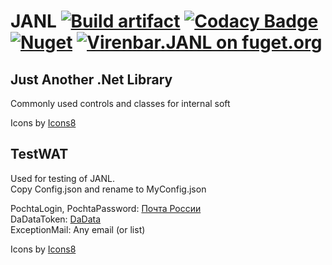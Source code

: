 # JANL [![Build artifact](https://github.com/Virenbar/JANL/actions/workflows/build-artifact.yml/badge.svg)](https://github.com/Virenbar/JANL/actions/workflows/build-artifact.yml) [![Codacy Badge](https://app.codacy.com/project/badge/Grade/bfe34ced3e784389b5235fdaf193e038)](https://www.codacy.com/gh/Virenbar/JANL/dashboard?utm_source=github.com&amp;utm_medium=referral&amp;utm_content=Virenbar/JANL&amp;utm_campaign=Badge_Grade) [![Nuget](https://img.shields.io/nuget/v/Virenbar.JANL)](https://www.nuget.org/packages/Virenbar.JANL/) [![Virenbar.JANL on fuget.org](https://www.fuget.org/packages/Virenbar.JANL/badge.svg)](https://www.fuget.org/packages/Virenbar.JANL) 
## Just Another .Net Library
  Commonly used controls and classes for internal soft  

  Icons by [Icons8](https://icons8.com)  

## TestWAT
  Used for testing of JANL.  
  Copy Config.json and rename to MyConfig.json
   
  PochtaLogin,  PochtaPassword: [Почта России](https://tracking.pochta.ru/)  
  DaDataToken: [DaData](https://dadata.ru/)  
  ExceptionMail: Any email (or list)  
   
  Icons by [Icons8](https://icons8.com)  

